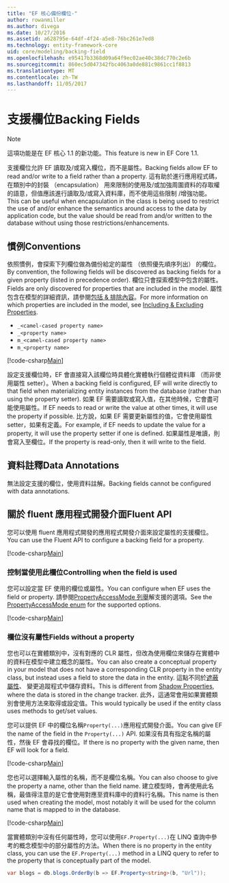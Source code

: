 ```yaml
---
title: "EF 核心備份欄位-"
author: rowanmiller
ms.author: divega
ms.date: 10/27/2016
ms.assetid: a628795e-64df-4f24-a5e8-76bc261e7ed8
ms.technology: entity-framework-core
uid: core/modeling/backing-field
ms.openlocfilehash: e95417b3368d09a64f9ec02ae40c38dc770c2e6b
ms.sourcegitcommit: 860ec5d047342fbc4063a0de881c9861cc1f8813
ms.translationtype: MT
ms.contentlocale: zh-TW
ms.lasthandoff: 11/05/2017
---
```

# <a name="backing-fields"></a><span data-ttu-id="18d98-102">支援欄位</span><span class="sxs-lookup"><span data-stu-id="18d98-102">Backing Fields</span></span>

> [!NOTE]  
> <span data-ttu-id="18d98-103">這項功能是在 EF 核心 1.1 的新功能。</span><span class="sxs-lookup"><span data-stu-id="18d98-103">This feature is new in EF Core 1.1.</span></span>

<span data-ttu-id="18d98-104">支援欄位允許 EF 讀取及/或寫入欄位，而不是屬性。</span><span class="sxs-lookup"><span data-stu-id="18d98-104">Backing fields allow EF to read and/or write to a field rather than a property.</span></span> <span data-ttu-id="18d98-105">這有助於進行應用程式碼，在類別中的封裝 （encapsulation） 用來限制的使用及/或加強周圍資料的存取權的語意，但值應該進行讀取及/或寫入資料庫，而不使用這些限制 /增強功能。</span><span class="sxs-lookup"><span data-stu-id="18d98-105">This can be useful when encapsulation in the class is being used to restrict the use of and/or enhance the semantics around access to the data by application code, but the value should be read from and/or written to the database without using those restrictions/enhancements.</span></span>

## <a name="conventions"></a><span data-ttu-id="18d98-106">慣例</span><span class="sxs-lookup"><span data-stu-id="18d98-106">Conventions</span></span>

<span data-ttu-id="18d98-107">依照慣例，會探索下列欄位做為備份給定的屬性 （依照優先順序列出） 的欄位。</span><span class="sxs-lookup"><span data-stu-id="18d98-107">By convention, the following fields will be discovered as backing fields for a given property (listed in precedence order).</span></span> <span data-ttu-id="18d98-108">欄位只會探索模型中包含的屬性。</span><span class="sxs-lookup"><span data-stu-id="18d98-108">Fields are only discovered for properties that are included in the model.</span></span> <span data-ttu-id="18d98-109">屬性包含在模型的詳細資訊，請參閱[包括 & 排除內容](included-properties.md)。</span><span class="sxs-lookup"><span data-stu-id="18d98-109">For more information on which properties are included in the model, see [Including & Excluding Properties](included-properties.md).</span></span>

* `_<camel-cased property name>`
* `_<property name>`
* `m_<camel-cased property name>`
* `m_<property name>`

[!code-csharp[Main](../../../samples/core/Modeling/Conventions/Samples/BackingField.cs#Sample)]

<span data-ttu-id="18d98-110">設定支援欄位時，EF 會直接寫入該欄位時具體化實體執行個體從資料庫 （而非使用屬性 setter）。</span><span class="sxs-lookup"><span data-stu-id="18d98-110">When a backing field is configured, EF will write directly to that field when materializing entity instances from the database (rather than using the property setter).</span></span> <span data-ttu-id="18d98-111">如果 EF 需要讀取或寫入值，在其他時候，它會盡可能使用屬性。</span><span class="sxs-lookup"><span data-stu-id="18d98-111">If EF needs to read or write the value at other times, it will use the property if possible.</span></span> <span data-ttu-id="18d98-112">比方說，如果 EF 需要更新屬性的值，它會使用屬性 setter，如果有定義。</span><span class="sxs-lookup"><span data-stu-id="18d98-112">For example, if EF needs to update the value for a property, it will use the property setter if one is defined.</span></span> <span data-ttu-id="18d98-113">如果屬性是唯讀，則會寫入至欄位。</span><span class="sxs-lookup"><span data-stu-id="18d98-113">If the property is read-only, then it will write to the field.</span></span>

## <a name="data-annotations"></a><span data-ttu-id="18d98-114">資料註釋</span><span class="sxs-lookup"><span data-stu-id="18d98-114">Data Annotations</span></span>

<span data-ttu-id="18d98-115">無法設定支援的欄位，使用資料註解。</span><span class="sxs-lookup"><span data-stu-id="18d98-115">Backing fields cannot be configured with data annotations.</span></span>

## <a name="fluent-api"></a><span data-ttu-id="18d98-116">關於 fluent 應用程式開發介面</span><span class="sxs-lookup"><span data-stu-id="18d98-116">Fluent API</span></span>

<span data-ttu-id="18d98-117">您可以使用 fluent 應用程式開發的應用程式開發介面來設定屬性的支援欄位。</span><span class="sxs-lookup"><span data-stu-id="18d98-117">You can use the Fluent API to configure a backing field for a property.</span></span>

[!code-csharp[Main](../../../samples/core/Modeling/FluentAPI/Samples/BackingField.cs#Sample)]

### <a name="controlling-when-the-field-is-used"></a><span data-ttu-id="18d98-118">控制當使用此欄位</span><span class="sxs-lookup"><span data-stu-id="18d98-118">Controlling when the field is used</span></span>

<span data-ttu-id="18d98-119">您可以設定當 EF 使用的欄位或屬性。</span><span class="sxs-lookup"><span data-stu-id="18d98-119">You can configure when EF uses the field or property.</span></span> <span data-ttu-id="18d98-120">請參閱[PropertyAccessMode 列舉](https://docs.microsoft.com/dotnet/api/microsoft.entityframeworkcore.propertyaccessmode)解支援的選項。</span><span class="sxs-lookup"><span data-stu-id="18d98-120">See the [PropertyAccessMode enum](https://docs.microsoft.com/dotnet/api/microsoft.entityframeworkcore.propertyaccessmode) for the supported options.</span></span>

[!code-csharp[Main](../../../samples/core/Modeling/FluentAPI/Samples/BackingFieldAccessMode.cs#Sample)]

### <a name="fields-without-a-property"></a><span data-ttu-id="18d98-121">欄位沒有屬性</span><span class="sxs-lookup"><span data-stu-id="18d98-121">Fields without a property</span></span>

<span data-ttu-id="18d98-122">您也可以在實體類別中，沒有對應的 CLR 屬性，但改為使用欄位來儲存在實體中的資料在模型中建立概念的屬性。</span><span class="sxs-lookup"><span data-stu-id="18d98-122">You can also create a conceptual property in your model that does not have a corresponding CLR property in the entity class, but instead uses a field to store the data in the entity.</span></span> <span data-ttu-id="18d98-123">這點不同於[遮蔽屬性](shadow-properties.md)、 變更追蹤程式中儲存資料。</span><span class="sxs-lookup"><span data-stu-id="18d98-123">This is different from [Shadow Properties](shadow-properties.md), where the data is stored in the change tracker.</span></span> <span data-ttu-id="18d98-124">此外，這通常會用如果實體類別會使用方法來取得或設定值。</span><span class="sxs-lookup"><span data-stu-id="18d98-124">This would typically be used if the entity class uses methods to get/set values.</span></span>

<span data-ttu-id="18d98-125">您可以提供 EF 中的欄位名稱`Property(...)`應用程式開發介面。</span><span class="sxs-lookup"><span data-stu-id="18d98-125">You can give EF the name of the field in the `Property(...)` API.</span></span> <span data-ttu-id="18d98-126">如果沒有具有指定名稱的屬性，然後 EF 會尋找的欄位。</span><span class="sxs-lookup"><span data-stu-id="18d98-126">If there is no property with the given name, then EF will look for a field.</span></span>

[!code-csharp[Main](../../../samples/core/Modeling/FluentAPI/Samples/BackingFieldNoProperty.cs#Sample)]

<span data-ttu-id="18d98-127">您也可以選擇輸入屬性的名稱，而不是欄位名稱。</span><span class="sxs-lookup"><span data-stu-id="18d98-127">You can also choose to give the property a name, other than the field name.</span></span> <span data-ttu-id="18d98-128">建立模型時，會再使用此名稱，最值得注意的是它會使用對應至資料庫中的資料行名稱。</span><span class="sxs-lookup"><span data-stu-id="18d98-128">This name is then used when creating the model, most notably it will be used for the column name that is mapped to in the database.</span></span>

[!code-csharp[Main](../../../samples/core/Modeling/FluentAPI/Samples/BackingFieldConceptualProperty.cs#Sample)]

<span data-ttu-id="18d98-129">當實體類別中沒有任何屬性時，您可以使用`EF.Property(...)`在 LINQ 查詢中參考的概念模型中的部分屬性的方法。</span><span class="sxs-lookup"><span data-stu-id="18d98-129">When there is no property in the entity class, you can use the `EF.Property(...)` method in a LINQ query to refer to the property that is conceptually part of the model.</span></span>

``` csharp
var blogs = db.blogs.OrderBy(b => EF.Property<string>(b, "Url"));
```
